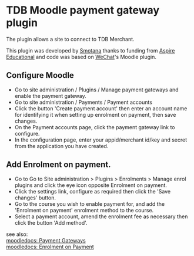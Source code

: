 # TDB Moodle payment gateway plugin

The plugin allows a site to connect to TDB Merchant.

This plugin was developed by [Smotana](https://smotana.com) thanks to funding from [Aspire Educational](https://aspire-educational.mn) and code was based on [WeChat](https://github.com/catalyst/moodle-paygw_wechat)'s Moodle plugin.

## Configure Moodle

- Go to site administration / Plugins / Manage payment gateways and enable the payment gateway.
- Go to site administration / Payments / Payment accounts
- Click the button 'Create payment account' then enter an account name for identifying it when setting up enrolment on payment, then save changes.
- On the Payment accounts page, click the payment gateway link to configure.
- In the configuration page, enter your appid/merchant id/key and secret from the application you have created.

## Add Enrolment on payment.

- Go to Go to Site administration > Plugins > Enrolments > Manage enrol plugins and click the eye icon opposite Enrolment on payment.
- Click the settings link, configure as required then click the 'Save changes' button.
- Go to the course you wish to enable payment for, and add the 'Enrolment on payment' enrolment method to the course.
- Select a payment account, amend the enrolment fee as necessary then click the button 'Add method'.

see also:  
[moodledocs: Payment Gateways](https://docs.moodle.org/en/Payment_gateways)  
[moodledocs: Enrolment on Payment](https://docs.moodle.org/en/Enrolment_on_payment)
